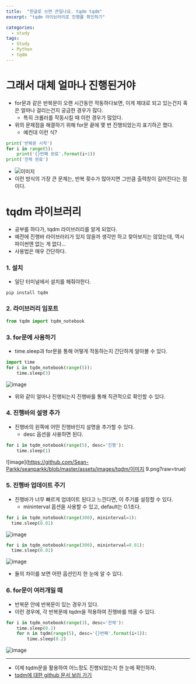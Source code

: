 ```yaml
---
title:  "한글로 쓰면 큰일나요. tqdm tqdm"
excerpt: "tqdm 라이브러리로 진행률 확인하기"

categories:
  - study
tags:
  - Study
  - Python
  - tqdm
---
```

<!--  -->
# 그래서 대체 얼마나 진행된거야
* for문과 같은 반복문이 오랜 시간동안 작동하다보면, 이게 제대로 되고 있는건지 혹은 얼마나 걸리는건지 궁금한 경우가 많다.
  * 특히 크롤러를 작동시킬 때 이런 경우가 많았다.
* 위의 문제점을 해결하기 위해 for문 끝에 몇 번 진행되었는지 표기하곤 했다.
  * 예컨대 이런 식?

```Python
print('반복문 시작')
for i in range(5):
    print('{}번째 완료'.format(i+1))
print('전체 완료')
```

  * ![이미지](https://github.com/Sean-Parkk/seanparkk/blob/master/assets/images/tqdm/4.gif?raw=true)
  * 이런 방식의 가장 큰 문제는, 반복 횟수가 많아지면 그만큼 출력창이 길어진다는 점이다.

# tqdm 라이브러리
* 공부를 하다가, tqdm 라이브러리를 알게 되었다.
* 예전에 진행바 라이브러리가 있지 않을까 생각만 하고 찾아보지는 않았는데, 역시 파이썬엔 없는 게 없다...
* 사용법은 매우 간단하다.

### 1. 설치
* 일단 터미널에서 설치를 해줘야한다.

```
pip install tqdm
```

### 2. 라이브러리 임포트
```python
from tqdm import tqdm_notebook
```

### 3. for문에 사용하기
* time.sleep과 for문을 통해 어떻게 작동하는지 간단하게 알아볼 수 있다.

```Python
import time
for i in tqdm_notebook(range(5)):
    time.sleep(3)
```

![image](https://github.com/Sean-Parkk/seanparkk/blob/master/assets/images/tqdm/5.gif?raw=true)

* 위와 같이 얼마나 진행되는지 진행바를 통해 직관적으로 확인할 수 있다.

### 4. 진행바의 설명 추가
* 진행바의 왼쪽에 어떤 진행바인지 설명을 추가할 수 있다.
  * desc 옵션을 사용하면 된다.

```Python
for i in tqdm_notebook(range(5), desc='진행'):
    time.sleep(1)
```

![image](https://github.com/Sean-Parkk/seanparkk/blob/master/assets/images/tqdm/이미지 9.png?raw=true)

### 5. 진행바 업데이트 주기
* 진행바가 너무 빠르게 업데이트 된다고 느낀다면, 이 주기를 설정할 수 있다.
  * mininterval 옵션을 사용할 수 있고, default는 0.1초다.

```Python
for i in tqdm_notebook(range(300), mininterval=1):
  time.sleep(0.01)
```

![image](https://github.com/Sean-Parkk/seanparkk/blob/master/assets/images/tqdm/1.gif?raw=true)

```Python
for i in tqdm_notebook(range(300), mininterval=0.01):
  time.sleep(0.01)
```

![image](https://github.com/Sean-Parkk/seanparkk/blob/master/assets/images/tqdm/2.gif?raw=true)  

* 둘의 차이를 보면 어떤 옵션인지 한 눈에 알 수 있다.

### 6. for문이 여러개일 때
* 반복문 안에 반복문이 있는 경우가 있다.
* 이런 경우에, 각 반복문에 tqdm을 적용하여 진행바를 띄울 수 있다.

```Python
for i in tqdm_notebook(range(3), desc='전체'):
    time.sleep(0.2)
    for n in tqdm(range(5), desc='{}번째'.format(i+1)):
        time.sleep(0.2)
```

![image](https://github.com/Sean-Parkk/seanparkk/blob/master/assets/images/tqdm/3.gif?raw=true)  

- - - - -
* 이제 tqdm문을 활용하여 어느정도 진행되었는지 한 눈에 확인하자.
* [tqdm에 대한 github 문서 보러 가기](https://github.com/tqdm/tqdm)
